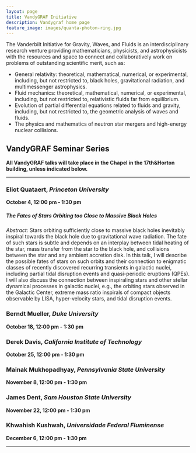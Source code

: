 ```yaml
---
layout: page
title: VandyGRAF Initiative 
description: Vandygraf home page 
feature_image: images/quanta-photon-ring.jpg
---
```


 The Vanderbilt Initiative  for Gravity, Waves, and Fluids is an interdisciplinary research venture  providing mathematicians, physicists, and astrophysicists with the resources and space to connect and collaboratively work on problems of outstanding scientific merit, such as:

+ General relativity: theoretical, mathematical, numerical, or experimental, including, but not restricted to, black holes, gravitational radiation, and multimessenger astrophysics.
+ Fluid mechanics: theoretical, mathematical, numerical, or experimental, including, but not restricted to, relativistic fluids far from equilibrium.
+ Evolution of partial differential equations related to fluids and gravity, including, but not restricted to, the geometric analysis of waves and fluids.
+ The physics and mathematics of neutron star mergers and high-energy nuclear collisions.

## VandyGRAF Seminar Series

**All VandyGRAF talks will take place in the Chapel in the 17th&Horton building, unless indicated below.**

<hr>

### Eliot Quataert, *Princeton University*
**October 4, 12:00 pm - 1:30 pm**
##### The Fates of Stars Orbiting too Close to Massive Black Holes
*Abstract:* Stars orbiting sufficiently close to massive black holes inevitably inspiral towards the black hole due to gravitational wave radiation. The fate of such stars is subtle and depends on an interplay between tidal heating of the star, mass transfer from the star to the black hole, and collisions between the star and any ambient accretion disk. In this talk, I will describe the possible fates of stars on such orbits and their connection to enigmatic classes of recently discovered recurring transients in galactic nuclei, including partial tidal disruption events and quasi-periodic eruptions (QPEs).  I will also discuss the connection between inspiraling stars and other stellar dynamical processes in galactic nuclei, e.g., the orbiting stars observed in the Galactic Center, extreme mass ratio inspirals of compact objects observable by LISA, hyper-velocity stars, and tidal disruption events.

### Berndt Mueller, *Duke University*
**October 18, 12:00 pm - 1:30 pm**

### Derek Davis, *California Institute of Technology*
**October 25, 12:00 pm - 1:30 pm**

### Mainak Mukhopadhyay, *Pennsylvania State University*
**November 8, 12:00 pm - 1:30 pm**

### James Dent, *Sam Houston State University*
**November 22, 12:00 pm - 1:30 pm**

### Khwahish Kushwah, *Universidade Federal Fluminense*
**December 6, 12:00 pm - 1:30 pm**

<hr>

